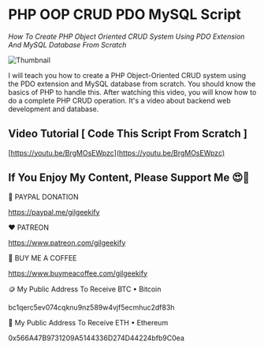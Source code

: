 # PHP OOP CRUD PDO MySQL Script

_How To Create PHP Object Oriented CRUD System Using PDO Extension And MySQL Database From Scratch_

![Thumbnail](https://raw.githubusercontent.com/saeedkohansal/PHP-OOP-CRUD-PDO-MySQL-Script/main/PHP-MySQL-OOP-PDO-Script-Version.png"Thumbnail")

I will teach you how to create a PHP Object-Oriented CRUD system using the PDO extension and MySQL database from scratch. You should know the basics of PHP to handle this. After watching this video, you will know how to do a complete PHP CRUD operation. It's a video about backend web development and database.

## Video Tutorial [ Code This Script From Scratch ]
[https://youtu.be/BrgMOsEWpzc](https://youtu.be/BrgMOsEWpzc)

 

## If You Enjoy My Content, Please Support Me 😍🙏

💙 PAYPAL DONATION

https://paypal.me/gilgeekify

❤️ PATREON

https://www.patreon.com/gilgeekify

💛 BUY ME A COFFEE

https://www.buymeacoffee.com/gilgeekify

🪙 My Public Address To Receive BTC • Bitcoin

bc1qerc5ev074cqknu9nz589w4vjf5ecmhuc2df83h

🥈 My Public Address To Receive ETH • Ethereum

0x566A47B9731209A5144336D274D44224bfb9C0ea

